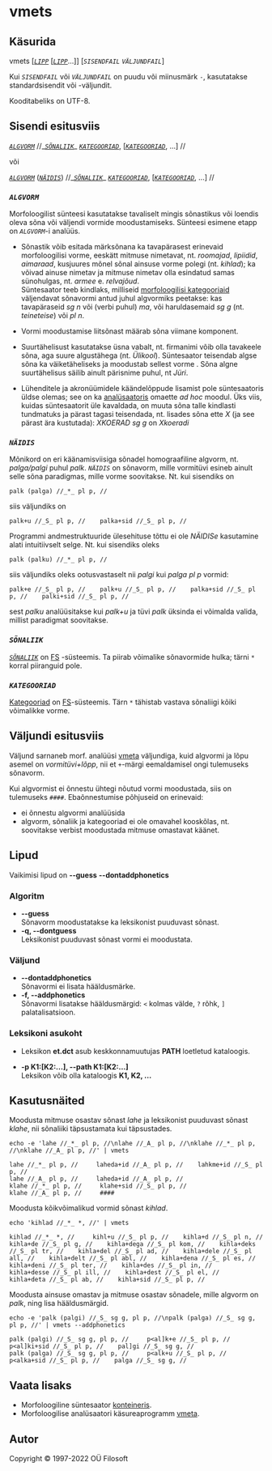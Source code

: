 # vmets <a name="algus"></a>

## Käsurida

vmets \[[*`LIPP`*](#lippude_kirjeldus) \[[*`LIPP`*](#lippude_kirjeldus)…\]\] [*`SISENDFAIL`* *`VÄLJUNDFAIL`*] 

Kui *`SISENDFAIL`* või *`VÄLJUNDFAIL`* on puudu või miinusmärk ```-```, kasutatakse standardsisendit või -väljundit.

Kooditabeliks on UTF-8.

## Sisendi esitusviis

[*`ALGVORM`*](#ALGVORM) //\_[*`SÕNALIIK`*](#SÕNALIIK)\_ [*`KATEGOORIAD`*](#KATEGOORIAD), \[[*`KATEGOORIAD`*](#KATEGOORIAD), ...\] //

või

[*`ALGVORM`*](#ALGVORM) \([*`NÄIDIS`*](#NÄIDIS)\) //\_[*`SÕNALIIK`*](#SÕNALIIK)\_ [*`KATEGOORIAD`*](#KATEGOORIAD), \[[*`KATEGOORIAD`*](#KATEGOORIAD), ...\] //


### *`ALGVORM`* <a name="ALGVORM"></a>

Morfoloogilist sünteesi kasutatakse tavaliselt mingis sõnastikus või loendis oleva sõna või väljendi vormide moodustamiseks. Sünteesi esimene etapp on *`ALGVORM`*-i analüüs.

* Sõnastik võib esitada
märksõnana ka tavapärasest erinevaid morfoloogilisi vorme, eeskätt mitmuse nimetavat, 
nt. _roomajad_, _lipiidid_, _aimaraad_, kusjuures mõnel sõnal ainsuse vorme polegi (nt. _kihlad_); ka võivad ainuse nimetav ja mitmuse nimetav olla esindatud samas sünohulgas,
nt. _armee_ e. _relvajõud_.  <br>
Süntesaator teeb kindlaks, milliseid [morfoloogilisi kategooriaid](https://cl.ut.ee/ressursid/morfo-systeemid/index.php?lang=et) väljendavat sõnavormi antud juhul algvormiks
peetakse: kas tavapäraseid _sg n_ või (verbi puhul) _ma_, või haruldasemaid _sg g_ (nt. _teineteise_) või _pl n_.

* Vormi moodustamise liitsõnast määrab sõna viimane komponent.

* Suurtähelisust kasutatakse üsna vabalt, nt. firmanimi võib olla tavakeele sõna, aga suure
algustähega (nt. _Ülikool_). Süntesaator teisendab algse sõna ka väiketäheliseks ja moodustab sellest vorme .
Sõna algne suurtähelisus säilib ainult pärisnime puhul,
nt _Jüri_. 

* Lühenditele ja akronüümidele käändelõppude lisamist pole süntesaatoris üldse olemas; see on ka [analüsaatoris](https://github.com/Filosoft/vabamorf/blob/master/apps/cmdline/vmeta/LOEMIND.md) omaette _ad hoc_ moodul.
Üks viis, kuidas süntesaatorit üle kavaldada, on muuta sõna talle kindlasti tundmatuks ja pärast tagasi teisendada,
nt. lisades sõna ette _X_ (ja see pärast ära kustutada): _XKOERAD sg g_ on _Xkoeradi_

### *`NÄIDIS`* <a name="NÄIDIS"></a>

Mõnikord on eri käänamisviisiga sõnadel homograafiline algvorm, nt.  _palga/palgi_ puhul _palk_. *`NÄIDIS`* on sõnavorm, mille vormitüvi esineb ainult selle sõna paradigmas, mille vorme soovitakse.
Nt. kui sisendiks on

```
palk (palga) //_*_ pl p, //
```

siis väljundiks on

```
palk+u //_S_ pl p, //    palka+sid //_S_ pl p, //
```

Programmi andmestruktuuride ülesehituse tõttu ei ole _NÄIDISe_ kasutamine alati intuitiivselt selge. Nt. kui sisendiks oleks

```
palk (palku) //_*_ pl p, //
```

siis väljundiks oleks ootusvastaselt nii _palgi_ kui _palga_ _pl p_ vormid:

```
palk+e //_S_ pl p, //    palk+u //_S_ pl p, //    palka+sid //_S_ pl p, //    palki+sid //_S_ pl p, //
```

sest _palku_ analüüsitakse kui _palk+u_ ja tüvi _palk_ üksinda ei võimalda valida, millist paradigmat soovitakse.

### *`SÕNALIIK`* <a name="SÕNALIIK"></a>

[*`SÕNALIIK`*](https://cl.ut.ee/ressursid/morfo-systeemid/index.php?lang=et) on [FS](https://filosoft.ee/html_morf_et/morfoutinfo.html) -süsteemis. Ta piirab võimalike sõnavormide hulka; tärni ```*``` korral piiranguid pole.

### *`KATEGOORIAD`* <a name="VORM"></a>

[Kategooriad](https://cl.ut.ee/ressursid/morfo-systeemid/index.php?lang=et) on [FS](https://filosoft.ee/html_morf_et/morfoutinfo.html)-süsteemis. Tärn ```*``` tähistab vastava sõnaliigi kõiki võimalikke vorme.

## Väljundi esitusviis

Väljund sarnaneb morf. analüüsi [vmeta](https://github.com/Filosoft/vabamorf/blob/master/apps/cmdline/vmeta/LOEMIND.md) väljundiga,
kuid algvormi ja lõpu asemel on _vormitüvi+lõpp_, nii et ```+```-märgi eemaldamisel ongi tulemuseks sõnavorm.

Kui algvormist ei õnnestu ühtegi nõutud vormi moodustada, siis on tulemuseks ```####```. Ebaõnnestumise põhjuseid on erinevaid:
* ei õnnestu algvormi analüüsida
* algvorm, sõnaliik ja kategooriad ei ole omavahel kooskõlas, nt. soovitakse verbist moodustada mitmuse omastavat käänet. 


## Lipud <a name="lippude_kirjeldus"></a>

Vaikimisi lipud on **--guess** **--dontaddphonetics**

### Algoritm <a name="lipp_algoritm"></a>

* **--guess** <br> Sõnavorm moodustatakse ka leksikonist puuduvast sõnast.
* **-q, --dontguess** <br> Leksikonist puuduvast sõnast vormi ei moodustata.

### Väljund

* **--dontaddphonetics** <br> Sõnavormi ei lisata hääldusmärke.
* **-f, --addphonetics** <a name="lipp_haaldusmargid"></a> <br> Sõnavormi lisatakse hääldusmärgid: ```<``` kolmas välde, ```?``` rõhk, ```]``` palatalisatsioon.

### Leksikoni asukoht <a name="lipp_leksikonid"></a>

* Leksikon **et.dct** asub keskkonnamuutujas **PATH** loetletud kataloogis.

* **-p K1:[K2:...], --path K1:[K2:...]** <br> Leksikon võib olla kataloogis **K1, K2, ...**



## Kasutusnäited

Moodusta mitmuse osastav sõnast _lahe_ ja leksikonist puuduvast sõnast _klahe_, nii sõnaliiki täpsustamata kui täpsustades.
```commandline
echo -e 'lahe //_*_ pl p, //\nlahe //_A_ pl p, //\nklahe //_*_ pl p, //\nklahe //_A_ pl p, //' | vmets
```
```
lahe //_*_ pl p, //     laheda+id //_A_ pl p, //    lahkme+id //_S_ pl p, //
lahe //_A_ pl p, //     laheda+id //_A_ pl p, //
klahe //_*_ pl p, //     klahe+sid //_S_ pl p, //
klahe //_A_ pl p, //     ####
```

Moodusta kõikvõimalikud vormid sõnast _kihlad_.
```commandline
echo 'kihlad //_*_ *, //' | vmets
```
```
kihlad //_*_ *, //     kihl+u //_S_ pl p, //    kihla+d //_S_ pl n, //    kihla+de //_S_ pl g, //    kihla+dega //_S_ pl kom, //    kihla+deks //_S_ pl tr, //    kihla+del //_S_ pl ad, //    kihla+dele //_S_ pl all, //    kihla+delt //_S_ pl abl, //    kihla+dena //_S_ pl es, //    kihla+deni //_S_ pl ter, //    kihla+des //_S_ pl in, //    kihla+desse //_S_ pl ill, //    kihla+dest //_S_ pl el, //    kihla+deta //_S_ pl ab, //    kihla+sid //_S_ pl p, //
```

Moodusta ainsuse omastav ja mitmuse osastav sõnadele, mille algvorm on _palk_,  ning lisa hääldusmärgid.
```commandline
echo -e 'palk (palgi) //_S_ sg g, pl p, //\npalk (palga) //_S_ sg g, pl p, //' | vmets --addphonetics
```
```
palk (palgi) //_S_ sg g, pl p, //     p<al]k+e //_S_ pl p, //    p<al]ki+sid //_S_ pl p, //    pal]gi //_S_ sg g, //
palk (palga) //_S_ sg g, pl p, //     p<alk+u //_S_ pl p, //    p<alka+sid //_S_ pl p, //    palga //_S_ sg g, //
```

## Vaata lisaks

* Morfoloogiline süntesaator [konteineris](https://gitlab.com/tilluteenused/docker-elg-synth/-/blob/main/LOEMIND.md).
* Morfoloogilise analüsaatori käsureaprogramm [vmeta](https://github.com/Filosoft/vabamorf/blob/master/apps/cmdline/vmeta/LOEMIND.md).


## Autor

Copyright © 1997-2022 OÜ Filosoft

